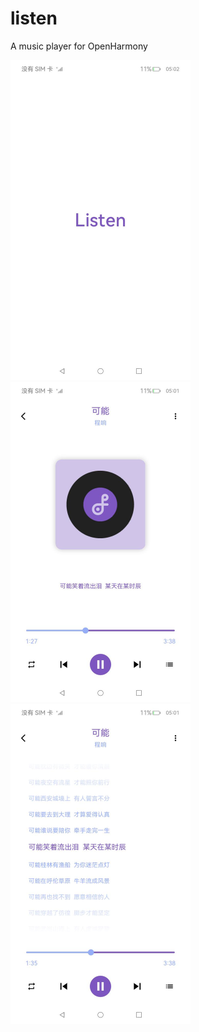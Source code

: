# listen

A music player for OpenHarmony

<img src="./img/snapshot_2017-08-05_17-02-06.jpeg" width="288" height="512"/>  
<img src="./img/snapshot_2017-08-05_17-01-49.jpeg" width="288" height="512"/>  
<img src="./img/snapshot_2017-08-05_17-01-58.jpeg" width="288" height="512"/>
